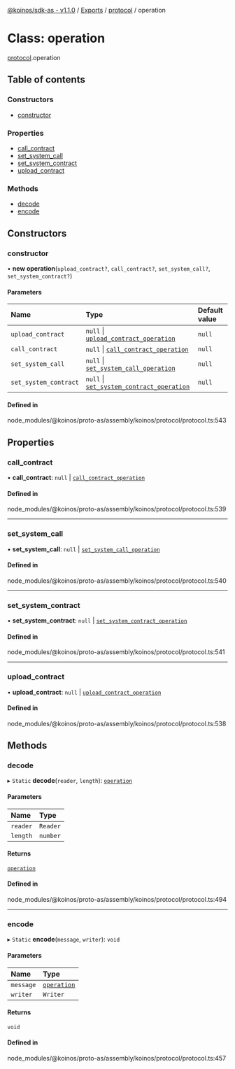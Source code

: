 [@koinos/sdk-as - v1.1.0](../README.md) / [Exports](../modules.md) / [protocol](../modules/protocol.md) / operation

# Class: operation

[protocol](../modules/protocol.md).operation

## Table of contents

### Constructors

- [constructor](protocol.operation.md#constructor)

### Properties

- [call\_contract](protocol.operation.md#call_contract)
- [set\_system\_call](protocol.operation.md#set_system_call)
- [set\_system\_contract](protocol.operation.md#set_system_contract)
- [upload\_contract](protocol.operation.md#upload_contract)

### Methods

- [decode](protocol.operation.md#decode)
- [encode](protocol.operation.md#encode)

## Constructors

### constructor

• **new operation**(`upload_contract?`, `call_contract?`, `set_system_call?`, `set_system_contract?`)

#### Parameters

| Name | Type | Default value |
| :------ | :------ | :------ |
| `upload_contract` | ``null`` \| [`upload_contract_operation`](protocol.upload_contract_operation.md) | `null` |
| `call_contract` | ``null`` \| [`call_contract_operation`](protocol.call_contract_operation.md) | `null` |
| `set_system_call` | ``null`` \| [`set_system_call_operation`](protocol.set_system_call_operation.md) | `null` |
| `set_system_contract` | ``null`` \| [`set_system_contract_operation`](protocol.set_system_contract_operation.md) | `null` |

#### Defined in

node_modules/@koinos/proto-as/assembly/koinos/protocol/protocol.ts:543

## Properties

### call\_contract

• **call\_contract**: ``null`` \| [`call_contract_operation`](protocol.call_contract_operation.md)

#### Defined in

node_modules/@koinos/proto-as/assembly/koinos/protocol/protocol.ts:539

___

### set\_system\_call

• **set\_system\_call**: ``null`` \| [`set_system_call_operation`](protocol.set_system_call_operation.md)

#### Defined in

node_modules/@koinos/proto-as/assembly/koinos/protocol/protocol.ts:540

___

### set\_system\_contract

• **set\_system\_contract**: ``null`` \| [`set_system_contract_operation`](protocol.set_system_contract_operation.md)

#### Defined in

node_modules/@koinos/proto-as/assembly/koinos/protocol/protocol.ts:541

___

### upload\_contract

• **upload\_contract**: ``null`` \| [`upload_contract_operation`](protocol.upload_contract_operation.md)

#### Defined in

node_modules/@koinos/proto-as/assembly/koinos/protocol/protocol.ts:538

## Methods

### decode

▸ `Static` **decode**(`reader`, `length`): [`operation`](protocol.operation.md)

#### Parameters

| Name | Type |
| :------ | :------ |
| `reader` | `Reader` |
| `length` | `number` |

#### Returns

[`operation`](protocol.operation.md)

#### Defined in

node_modules/@koinos/proto-as/assembly/koinos/protocol/protocol.ts:494

___

### encode

▸ `Static` **encode**(`message`, `writer`): `void`

#### Parameters

| Name | Type |
| :------ | :------ |
| `message` | [`operation`](protocol.operation.md) |
| `writer` | `Writer` |

#### Returns

`void`

#### Defined in

node_modules/@koinos/proto-as/assembly/koinos/protocol/protocol.ts:457
